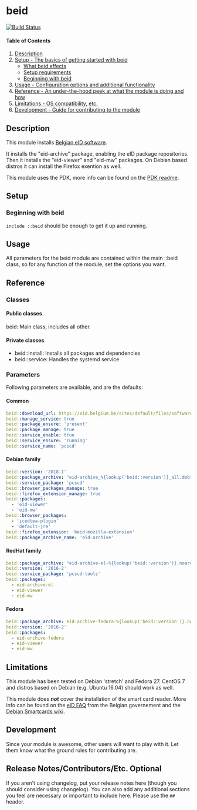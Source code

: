 # beid

[![Build Status](https://travis-ci.org/yorickps/puppet-beid.svg?branch=master)](https://travis-ci.org/yorickps/puppet-beid)

#### Table of Contents

1. [Description](#description)
2. [Setup - The basics of getting started with beid](#setup)
    * [What beid affects](#what-beid-affects)
    * [Setup requirements](#setup-requirements)
    * [Beginning with beid](#beginning-with-beid)
3. [Usage - Configuration options and additional functionality](#usage)
4. [Reference - An under-the-hood peek at what the module is doing and how](#reference)
5. [Limitations - OS compatibility, etc.](#limitations)
6. [Development - Guide for contributing to the module](#development)

## Description

This module installs [Belgian eID software](https://eid.belgium.be/en/linux-eid-software-installation).

It installs the "eid-archive" package, enabling the eID package repositories. Then it installs the "eid-viewer" and "eid-mw" packages. On Debian based distros it can install the Firefox exention as well.

This module uses the PDK, more info can be found on the [PDK readme](https://github.com/puppetlabs/pdk).

## Setup

### Beginning with beid

`include ::beid` should be enough to get it up and running.

## Usage

All parameters for the beid module are contained within the main ::beid class, so for any function of the module, set the options you want.

## Reference

### Classes

#### Public classes

beid: Main class, includes all other.

#### Private classes

- beid::install: Installs all packages and dependencies
- beid::service: Handles the systemd service

### Parameters

Following parameters are available, and are the defaults:

#### Common

```yaml
beid::download_url: https://eid.belgium.be/sites/default/files/software
beid::manage_service: true
beid::package_ensure: 'present'
beid::package_manage: true
beid::service_enable: true
beid::service_ensure: 'running'
beid::service_name: 'pcscd'
```

#### Debian family

```yaml
beid::version: '2018.1'
beid::package_archive: "eid-archive_%{lookup('beid::version')}_all.deb"
beid::service_package: 'pcscd'
beid::browser_packages_manage: true
beid::firefox_extension_manage: true
beid::packages:
  - 'eid-viewer'
  - 'eid-mw'
beid::browser_packages:
  - 'icedtea-plugin'
  - 'default-jre'
beid::firefox_extension: 'beid-mozilla-extension'
beid::package_archive_name: 'eid-archive'
```

#### RedHat family

```yaml
beid::package_archive: "eid-archive-el-%{lookup('beid::version')}.noarch.rpm"
beid::version: '2016-2'
beid::service_package: 'pcscd-tools'
beid::packages:
  - eid-archive-el
  - eid-viewer
  - eid-mw
```

#### Fedora

```yaml
beid::package_archive: eid-archive-fedora-%{lookup('beid::version')}.noarch.rpm
beid::version: '2016-2'
beid::packages:
  - eid-archive-fedora
  - eid-viewer
  - eid-mw
```

## Limitations

This module has been tested on Debian 'stretch' and Fedora 27. CentOS 7 and distros based on Debian (e.g. Ubuntu 16.04) should work as well.

This module does ***not*** cover the installation of the smart card reader. More info can be found on the
[eiD FAQ](http://test.eid.belgium.be/faq/faq_nl.htm) from the Belgian governement and the [Debian Smartcards wiki](https://wiki.debian.org/Smartcards).


## Development

Since your module is awesome, other users will want to play with it. Let them know what the ground rules for contributing are.

## Release Notes/Contributors/Etc. **Optional**

If you aren't using changelog, put your release notes here (though you should consider using changelog). You can also add any additional sections you feel are necessary or important to include here. Please use the `## ` header.
